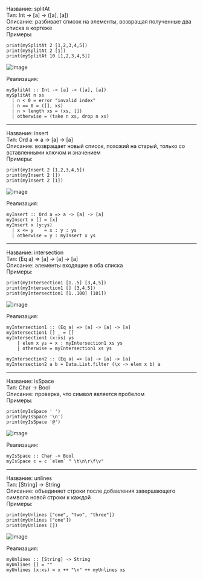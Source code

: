 Название: splitAt    
Тип: Int -> [a] -> ([a], [a])   
Описание: разбивает список на элементы, возвращая полученные два списка в кортеже  
Примеры:  
```
print(mySplitAt 2 [1,2,3,4,5])
print(mySplitAt 2 [1])
print(mySplitAt 10 [1,2,3,4,5])
```
![image](https://github.com/myashaa/flp/assets/79213041/35acdce7-cfa6-4b60-950a-159b3920f7ac)

Реализация: 
```
mySplitAt :: Int -> [a] -> ([a], [a])
mySplitAt n xs
  | n < 0 = error "invalid index"
  | n == 0 = ([], xs)
  | n > length xs = (xs, [])
  | otherwise = (take n xs, drop n xs)
```

---
Название: insert      
Тип: Ord a => a -> [a] -> [a]    
Описание: возвращает новый список, похожий на старый, только со вставленными ключом и значением  
Примеры:  
```
print(myInsert 2 [1,2,3,4,5])
print(myInsert 2 [])
print(myInsert 2 [1])
```
![image](https://github.com/myashaa/flp/assets/79213041/525998ca-9e6b-41d1-9cff-1988c9683a9d)

Реализация: 
```
myInsert :: Ord a => a -> [a] -> [a]
myInsert x [] = [x]
myInsert x (y:ys)
  | x <= y    = x : y : ys
  | otherwise = y : myInsert x ys 
```

---
Название: intersection        
Тип: (Eq a) => [a] -> [a] -> [a]      
Описание: элементы входящие в оба списка   
Примеры:  
```
print(myIntersection1 [1..5] [3,4,5])
print(myIntersection1 [] [3,4,5])
print(myIntersection1 [1..100] [101])
```
![image](https://github.com/myashaa/flp/assets/79213041/16d2221b-ca08-4613-a3e3-c50ff00e8005)

Реализация: 
```
myIntersection1 :: (Eq a) => [a] -> [a] -> [a]
myIntersection1 [] _ = []
myIntersection1 (x:xs) ys
    | elem x ys = x : myIntersection1 xs ys
    | otherwise = myIntersection1 xs ys

myIntersection2 :: (Eq a) => [a] -> [a] -> [a]
myIntersection2 a b = Data.List.filter (\x -> elem x b) a
```

---
Название: isSpace          
Тип: Char -> Bool       
Описание: проверка, что символ является пробелом     
Примеры:  
```
print(myIsSpace ' ')
print(myIsSpace '\n')
print(myIsSpace '@')
```
![image](https://github.com/myashaa/flp/assets/79213041/33229cc1-ca79-43ec-9575-0769a3d0a716)

Реализация: 
```
myIsSpace :: Char -> Bool
myIsSpace c = c `elem` " \t\n\r\f\v"
```

---
Название: unlines            
Тип: [String] -> String      
Описание: объединяет строки после добавления завершающего символа новой строки к каждой      
Примеры:  
```
print(myUnlines ["one", "two", "three"])
print(myUnlines ["one"])
print(myUnlines [])
```
![image](https://github.com/myashaa/flp/assets/79213041/9717eea7-1b89-4eb7-935c-026806bf86af)

Реализация: 
```
myUnlines :: [String] -> String
myUnlines [] = ""
myUnlines (x:xs) = x ++ "\n" ++ myUnlines xs
```
